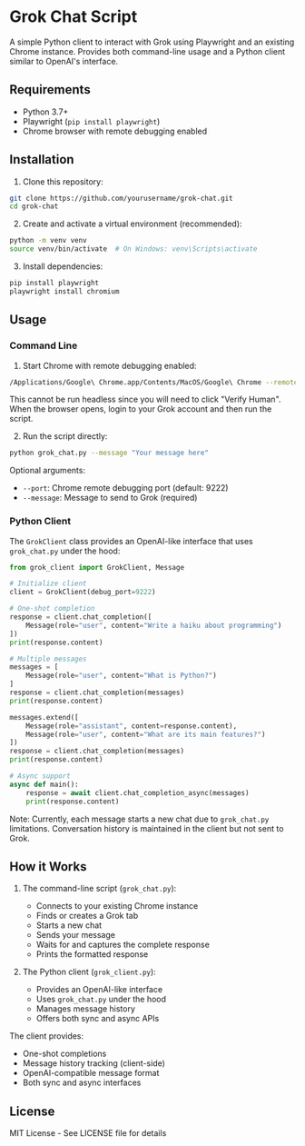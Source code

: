 # Grok Chat Script

A simple Python client to interact with Grok using Playwright and an existing Chrome instance. Provides both command-line usage and a Python client similar to OpenAI's interface.

## Requirements

- Python 3.7+
- Playwright (`pip install playwright`)
- Chrome browser with remote debugging enabled

## Installation

1. Clone this repository:
```bash
git clone https://github.com/yourusername/grok-chat.git
cd grok-chat
```

2. Create and activate a virtual environment (recommended):
```bash
python -m venv venv
source venv/bin/activate  # On Windows: venv\Scripts\activate
```

3. Install dependencies:
```bash
pip install playwright
playwright install chromium
```

## Usage

### Command Line

1. Start Chrome with remote debugging enabled:
```bash
/Applications/Google\ Chrome.app/Contents/MacOS/Google\ Chrome --remote-debugging-port=9222
```
This cannot be run headless since you will need to click "Verify Human". When the browser opens, login to your Grok account and then run the script.

2. Run the script directly:
```bash
python grok_chat.py --message "Your message here"
```

Optional arguments:
- `--port`: Chrome remote debugging port (default: 9222)
- `--message`: Message to send to Grok (required)

### Python Client

The `GrokClient` class provides an OpenAI-like interface that uses `grok_chat.py` under the hood:

```python
from grok_client import GrokClient, Message

# Initialize client
client = GrokClient(debug_port=9222)

# One-shot completion
response = client.chat_completion([
    Message(role="user", content="Write a haiku about programming")
])
print(response.content)

# Multiple messages
messages = [
    Message(role="user", content="What is Python?")
]
response = client.chat_completion(messages)
print(response.content)

messages.extend([
    Message(role="assistant", content=response.content),
    Message(role="user", content="What are its main features?")
])
response = client.chat_completion(messages)
print(response.content)

# Async support
async def main():
    response = await client.chat_completion_async(messages)
    print(response.content)
```

Note: Currently, each message starts a new chat due to `grok_chat.py` limitations. Conversation history is maintained in the client but not sent to Grok.

## How it Works

1. The command-line script (`grok_chat.py`):
   - Connects to your existing Chrome instance
   - Finds or creates a Grok tab
   - Starts a new chat
   - Sends your message
   - Waits for and captures the complete response
   - Prints the formatted response

2. The Python client (`grok_client.py`):
   - Provides an OpenAI-like interface
   - Uses `grok_chat.py` under the hood
   - Manages message history
   - Offers both sync and async APIs

The client provides:
- One-shot completions
- Message history tracking (client-side)
- OpenAI-compatible message format
- Both sync and async interfaces

## License

MIT License - See LICENSE file for details